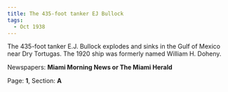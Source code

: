 ```yaml
---  
title: The 435-foot tanker EJ Bullock  
tags:  
  - Oct 1938  
---  
```

  
The 435-foot tanker E.J. Bullock explodes and sinks in the Gulf of Mexico near Dry Tortugas. The 1920 ship was formerly named William H. Doheny.  
  
Newspapers: **Miami Morning News or The Miami Herald**  
  
Page: **1**, Section: **A** 
